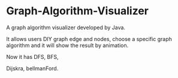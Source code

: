 # Graph-Algorithm-Visualizer
A graph algorithm visualizer developed by Java.

It allows users DIY graph edge and nodes, choose a specific graph algorithm and it will show the result by animation.

Now it has DFS, BFS, 

Dijskra, bellmanFord.
